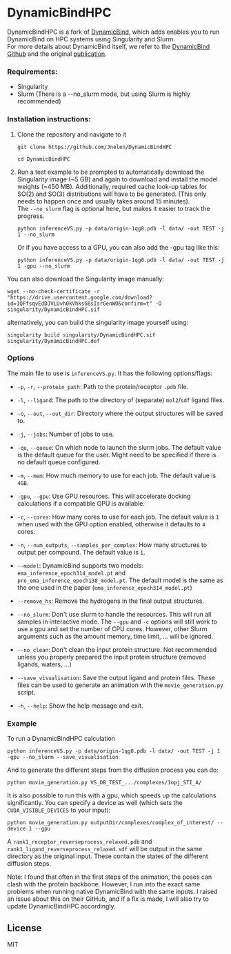 # DynamicBindHPC
DynamicBindHPC is a fork of [DynamicBind](https://github.com/luwei0917/DynamicBind), which adds enables you to run DynamicBind on HPC systems using Singularity and Slurm.    
For more details about DynamicBind itself, we refer to the [DynamicBind Github](https://github.com/luwei0917/DynamicBind) and the original [publication](https://www.nature.com/articles/s41467-024-45461-2).

### Requirements:
* Singularity 
* Slurm (There is a --no_slurm mode, but using Slurm is highly recommended)

### Installation instructions:
1. Clone the repository and navigate to it
    ```
    git clone https://github.com/Jnelen/DynamicBindHPC
    ```
   ```
   cd DynamicBindHPC
   ```
   
2. Run a test example to be prompted to automatically download the Singularity image (~5 GB) and again to download and install the model weights (~450 MB). Additionally, required cache look-up tables for SO(2) and SO(3) distributions will have to be generated. (This only needs to happen once and usually takes around 15 minutes).  
   The `--no_slurm` flag is optional here, but makes it easier to track the progress.   
   ```
   python inferenceVS.py -p data/origin-1qg8.pdb -l data/ -out TEST -j 1 --no_slurm
   ```  
   Or if you have access to a GPU, you can also add the -gpu tag like this:  
   ```
   python inferenceVS.py -p data/origin-1qg8.pdb -l data/ -out TEST -j 1 -gpu --no_slurm
   ```  
You can also download the Singularity image manually:
   ```
   wget --no-check-certificate -r "https://drive.usercontent.google.com/download?id=1QFfsqvEdDJVLUvh0kVhksG8sIsrGenWO&confirm=t" -O singularity/DynamicBindHPC.sif
   ```
   
   alternatively, you can build the singularity image yourself using:
   ```
   singularity build singularity/DynamicBindHPC.sif singularity/DynamicBindHPC.def
   ```
### Options

The main file to use is `inferenceVS.py`. It has the following options/flags:  

- `-p`, `-r`, `--protein_path`: 
  Path to the protein/receptor `.pdb` file.

- `-l`, `--ligand`: 
  The path to the directory of (separate) `mol2`/`sdf` ligand files.

- `-o`, `--out`, `--out_dir`: 
  Directory where the output structures will be saved to.

- `-j`, `--jobs`: 
  Number of jobs to use.

- `-qu`, `--queue`: 
  On which node to launch the slurm jobs. The default value is the default queue for the user. Might need to be specified if there is no default queue configured.

- `-m`, `--mem`: 
  How much memory to use for each job. The default value is `4GB`.

- `-gpu`, `--gpu`: 
  Use GPU resources. This will accelerate docking calculations if a compatible GPU is available.

- `-c`, `--cores`: 
  How many cores to use for each job. The default value is `1` when used with the GPU option enabled, otherwise it defaults to `4` cores.

- `-n`, `--num_outputs`, `--samples_per_complex`: 
  How many structures to output per compound. The default value is `1`.
  
- `--model`: 
  DynamicBind supports two models: `ema_inference_epoch314_model.pt` and `pro_ema_inference_epoch138_model.pt`.  The default model is the same as the one used in the paper (`ema_inference_epoch314_model.pt`)
  
- `--remove_hs`: 
  Remove the hydrogens in the final output structures.
  
- `--no_slurm`: 
  Don't use slurm to handle the resources. This will run all samples in interactive mode. The `--gpu` and `-c` options will still work to use a gpu and set the number of CPU cores. However, other Slurm arguments such as the amount memory, time limit, ... will be ignored.
  
- `--no_clean`: 
  Don't clean the input protein structure. Not recommended unless you properly prepared the input protein structure (removed ligands, waters, ...)
  
- `--save_visualisation`: 
  Save the output ligand and protein files. These files can be used to generate an animation with the `movie_generation.py` script.
  
- `-h`, `--help`: 
  Show the help message and exit.

### Example
To run a DynamicBindHPC calculation
```
python inferenceVS.py -p data/origin-1qg8.pdb -l data/ -out TEST -j 1 -gpu --no_slurm --save_visualisation
```

And to generate the different steps from the diffusion process you can do:

```
python movie_generation.py VS_DB_TEST_.../complexes/1opj_STI_A/
```

It is also possible to run this with a gpu, which speeds up the calculations significantly. You can specify a device as well (which sets the `CUDA_VISIBLE_DEVICES` to your input):  
    
```
python movie_generation.py outputDir/complexes/complex_of_interest/ --device 1 --gpu  
```

A `rank1_receptor_reverseprocess_relaxed.pdb` and `rank1_ligand_reverseprocess_relaxed.sdf` will be output in the same directory as the original input. These contain the states of the different diffusion steps.  

Note: I found that often in the first steps of the animation, the poses can clash with the protein backbone. However, I run into the exact same problems when running native DynamicBind with the same inputs. 
I raised an issue about this on their GitHub, and if a fix is made, I will also try to update DynamicBindHPC accordingly.

## License
MIT

